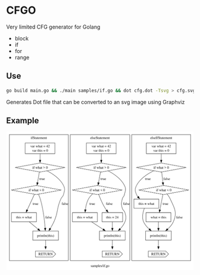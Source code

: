 # CFGO

Very limited CFG generator for Golang

* block
* if
* for
* range

## Use

```sh
go build main.go && ./main samples/if.go && dot cfg.dot -Tsvg > cfg.svg
```

Generates Dot file that can be converted to an svg image using Graphviz

## Example

![example.svg](example.svg)
